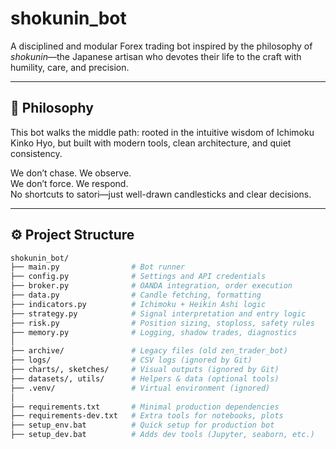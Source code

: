 # shokunin_bot

A disciplined and modular Forex trading bot inspired by the philosophy of *shokunin*—the Japanese artisan who devotes their life to the craft with humility, care, and precision.

---

## 🌿 Philosophy

This bot walks the middle path: rooted in the intuitive wisdom of Ichimoku Kinko Hyo, but built with modern tools, clean architecture, and quiet consistency.

We don’t chase. We observe.  
We don’t force. We respond.  
No shortcuts to satori—just well-drawn candlesticks and clear decisions.

---

## ⚙️ Project Structure

```bash
shokunin_bot/
├── main.py                # Bot runner
├── config.py              # Settings and API credentials
├── broker.py              # OANDA integration, order execution
├── data.py                # Candle fetching, formatting
├── indicators.py          # Ichimoku + Heikin Ashi logic
├── strategy.py            # Signal interpretation and entry logic
├── risk.py                # Position sizing, stoploss, safety rules
├── memory.py              # Logging, shadow trades, diagnostics
│
├── archive/               # Legacy files (old zen_trader_bot)
├── logs/                  # CSV logs (ignored by Git)
├── charts/, sketches/     # Visual outputs (ignored by Git)
├── datasets/, utils/      # Helpers & data (optional tools)
├── .venv/                 # Virtual environment (ignored)
│
├── requirements.txt       # Minimal production dependencies
├── requirements-dev.txt   # Extra tools for notebooks, plots
├── setup_env.bat          # Quick setup for production bot
├── setup_dev.bat          # Adds dev tools (Jupyter, seaborn, etc.)
